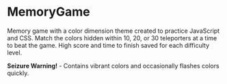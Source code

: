 # MemoryGame
Memory game with a color dimension theme created to practice JavaScript and CSS. 
Match the colors hidden within 10, 20, or 30 teleporters at a time to beat the game. High score and time to finish saved for each difficulty level.  

**Seizure Warning!** - Contains vibrant colors and occasionally flashes colors quickly.
